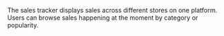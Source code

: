 The sales tracker displays sales across different stores on one platform. Users can browse sales happening at the moment by category or popularity. 